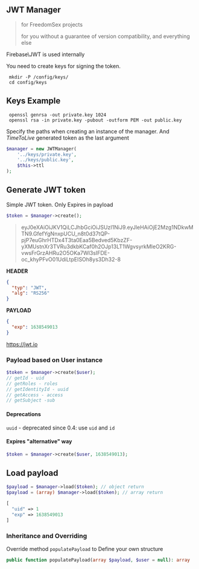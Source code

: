 
## JWT Manager

> for FreedomSex projects
> 
> for you without a guarantee of version compatibility, and everything else
 
Firebase\JWT is used internally

You need to create keys for signing the token. 

```
 mkdir -P /config/keys/ 
 cd config/keys 
```
## Keys Example

```
 openssl genrsa -out private.key 1024
 openssl rsa -in private.key -pubout -outform PEM -out public.key
```

Specify the paths when creating an instance of the manager. And _TimeToLive_ generated token as the last argument

```php
$manager = new JWTManager(
    '../keys/private.key',
    '../keys/public.key',
    $this->ttl
);
```

## Generate JWT token

Simple JWT token. Only Expires in payload

```php
$token = $manager->create();
``` 
> eyJ0eXAiOiJKV1QiLCJhbGciOiJSUzI1NiJ9.eyJleHAiOjE2Mzg1NDkwMTN9.GfefYgNnxpUCU_n8t0d37tQP-pjP7euGhrHTDx4T3ta0Eaa5Bedved5KbzZF-yXMUstnXr3TVRu3dkbKCaf0h2OJp13LT1WgvsyrkMIeO2KRG-vwsFrGrzAHRu2O5OKa7WI3sIFDE-oc_khyPFvO01UdiLtpEISOh8ys3Dh32-8 

**HEADER**
```json
{
  "typ": "JWT",
  "alg": "RS256"
}
```
**PAYLOAD** 
```json
{
  "exp": 1638549013
}
```

https://jwt.io

### Payload based on User instance

```php
$token = $manager->create($user);
// getId - uid
// getRoles - roles
// getIdentityId - uuid
// getAccess - access
// getSubject -sub
```

#### Deprecations

`uuid` - deprecated since 0.4: use `uid` and `id` 

#### Expires "alternative" way
```php
$token = $manager->create($user, 1638549013); 
```

## Load payload
```php
$payload = $manager->load($token); // object return
$payload = (array) $manager->load($token); // array return
```
```php
[
  "uid" => 1
  "exp" => 1638549013
]
```

### Inheritance and Overriding

Override method `populatePayload` to Define your own structure

```php
public function populatePayload(array $payload, $user = null): array
```
